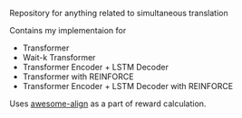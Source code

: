 Repository for anything related to simultaneous translation

Contains my implementaion for
- Transformer
- Wait-k Transformer
- Transformer Encoder + LSTM Decoder
- Transformer with REINFORCE
- Transformer Encoder + LSTM Decoder with REINFORCE

Uses [awesome-align](https://github.com/neulab/awesome-align) as a part of reward calculation.
